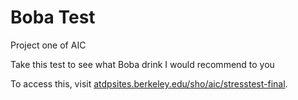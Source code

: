 # Boba Test

Project one of AIC

Take this test to see what Boba drink I would recommend to you

To access this, visit [atdpsites.berkeley.edu/sho/aic/stresstest-final](https://atdpsites.berkeley.edu/sho/aic/stresstest-final).
